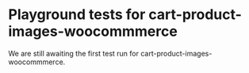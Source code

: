 # Playground tests for cart-product-images-woocommmerce
We are still awaiting the first test run for cart-product-images-woocommmerce.
